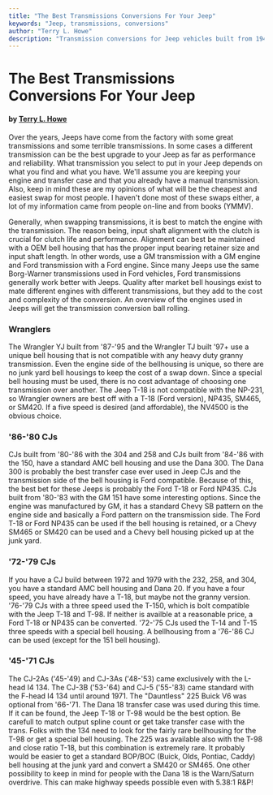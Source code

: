 ```yaml
---
title: "The Best Transmissions Conversions For Your Jeep"
keywords: "Jeep, transmissions, conversions"
author: "Terry L. Howe"
description: "Transmission conversions for Jeep vehicles built from 1941 until the present including military, CJ, YJ, TJ, and other models."
---
```


# The Best Transmissions Conversions For Your Jeep

#### by [Terry L. Howe](mailto:txh3202@worldnet.att.net)

Over the years, Jeeps have come from the factory with some great
transmissions and some terrible transmissions.  In some cases a
different transmission can be the best upgrade to your Jeep as far
as performance and reliability.  What transmission you select
to put in your Jeep depends on what you find and what you have.
We'll assume you are keeping your engine and transfer case and
that you already have a manual transmission.  Also, keep in mind
these are my opinions of what will be the cheapest and easiest
swap for most people.  I haven't done most of these swaps either,
a lot of my information came from people on-line and from books
(YMMV).

Generally, when swapping transmissions, it is best to match the
engine with the transmission.  The reason being, input shaft
alignment with the clutch is crucial for clutch life and performance.
Alignment can best be maintained with a OEM bell housing that has
the proper input bearing retainer size and input shaft length.
In other words, use a GM transmission with a GM engine and
Ford transmission with a Ford engine.  Since many Jeeps use the
same Borg-Warner transmissions used in Ford vehicles, Ford
transmissions generally work better with Jeeps.  Quality after
market bell housings exist to mate different engines with different
transmissions, but they add to the cost and complexity of the
conversion. An overview of the engines used in Jeeps will get the
transmission conversion ball rolling.

### Wranglers

The Wrangler YJ built from '87-'95 and the Wrangler TJ built '97+
use a unique bell housing that is not compatible with any heavy
duty granny transmission.  Even the engine side of the bellhousing
is unique, so there are no junk yard bell housings to keep the
cost of a swap down.  Since a special bell housing must be used,
there is no cost advantage of choosing one transmission over another.
The Jeep T-18 is not compatible with the NP-231, so Wrangler owners
are best off with a T-18 (Ford version), NP435, SM465, or SM420.
If a five speed is desired (and affordable), the NV4500 is the
obvious choice.

### '86-'80 CJs

CJs built from '80-'86 with the 304 and 258 and CJs built from '84-'86
with the 150, have a standard AMC bell housing and use the Dana 300.
The Dana 300 is probably the best transfer case ever used in Jeep CJs
and the transmission side of the bell housing is Ford compatible.
Because of this, the best bet for these Jeeps is probably the Ford
T-18 or Ford NP435.  CJs built from '80-'83 with the GM
151 have some interesting options.  Since the engine was manufactured
by GM, it has a standard Chevy SB pattern on the engine side and
basically a Ford pattern on the transmission side.  The Ford T-18
or Ford NP435 can be used  if the bell housing is retained, or a
Chevy SM465 or SM420 can be used and a Chevy bell housing picked
up at the junk yard.

### '72-'79 CJs

If you have a CJ build between 1972 and 1979 with the 232, 258, and
304, you have a standard AMC bell housing and Dana 20.  If you have
a four speed, you have already have a T-18, but maybe not the granny
version.  '76-'79 CJs with a three speed used the T-150, which is
bolt compatible with the Jeep T-18 and T-98.  If neither is availble
at a reasonable price, a Ford T-18 or NP435 can be converted.  '72-'75
CJs used the T-14 and T-15 three speeds with a special bell housing.
A bellhousing from a '76-'86 CJ can be used (except for the 151 bell
housing).

### '45-'71 CJs

The CJ-2As ('45-'49) and CJ-3As ('48-'53) came exclusively with the
L-head I4 134.  The CJ-3B ('53-'64) and CJ-5 ('55-'83) came standard
with the F-head I4 134 until around 1971.  The "Dauntless"
225 Buick V6 was optional from '66-'71.  The Dana 18 transfer
case was used during this time.  If it can be found, the Jeep
T-18 or T-98 would be the best option.  Be carefull to match output
spline count or get take transfer case with the trans.  Folks with
the 134 need to look for the fairly rare  bellhousing for the T-98
or get a special bell housing.  The 225 was available also with
the T-98 and close ratio T-18, but this combination is extremely rare.
It probably would be easier to get a standard BOP/BOC (Buick, Olds,
Pontiac, Caddy) bell housing at the junk yard and convert a SM420 or
SM465.  One other possibility to keep in mind for people with the
Dana 18 is the Warn/Saturn overdrive.  This can make highway speeds
possible even with 5.38:1 R&P!